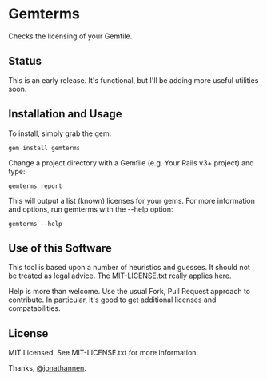 # Gemterms
Checks the licensing of your Gemfile.

## Status

This is an early release. It's functional, but I'll be adding more useful
utilities soon.

## Installation and Usage

To install, simply grab the gem:

    gem install gemterms

Change a project directory with a Gemfile (e.g. Your Rails v3+ project) and
type:

    gemterms report

This will output a list (known) licenses for your gems. For more
information and options, run gemterms with the --help option:
    
    gemterms --help
 
## Use of this Software

This tool is based upon a number of heuristics and guesses. It should not 
be treated as legal advice. The MIT-LICENSE.txt really applies here.

Help is more than welcome. Use the usual Fork, Pull Request approach to 
contribute. In particular, it's good to get additional licenses and
compatabilities.

## License
MIT Licensed. See MIT-LICENSE.txt for more information.

Thanks, [@jonathannen](http://twitter.com/jonathannen).
